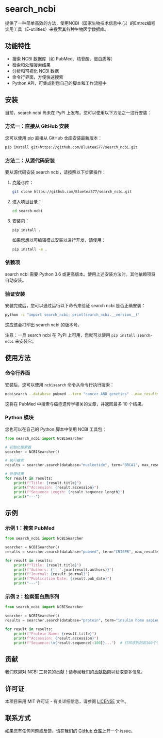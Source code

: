 # search_ncbi

提供了一种简单高效的方法，使用NCBI（国家生物技术信息中心）的Entrez编程实用工具（E-utilities）来搜索其各种生物医学数据库。

## 功能特性

- 搜索 NCBI 数据库（如 PubMed、核苷酸、蛋白质等）
- 检索和处理搜索结果
- 分析和可视化 NCBI 数据
- 命令行界面，方便快速搜索
- Python API，可集成到您自己的脚本和工作流程中


## 安装

目前，search ncbi 尚未在 PyPI 上发布。您可以使用以下方法之一进行安装：

### 方法一：直接从 GitHub 安装

您可以使用 pip 直接从 GitHub 仓库安装最新版本：

```bash
pip install git+https://github.com/Bluetea577/search_ncbi.git
```

### 方法二：从源代码安装

要从源代码安装 search ncbi，请按照以下步骤操作：

1. 克隆仓库：
   ```bash
   git clone https://github.com/Bluetea577/search_ncbi.git
   ```

2. 进入项目目录：
   ```bash
   cd search-ncbi
   ```

3. 安装包：
   ```bash
   pip install .
   ```

   如果您想以可编辑模式安装以进行开发，请使用：
   ```bash
   pip install -e .
   ```

### 依赖项

search ncbi 需要 Python 3.6 或更高版本。使用上述安装方法时，其他依赖项将自动安装。

### 验证安装

安装完成后，您可以通过运行以下命令来验证 search ncbi 是否正确安装：

```bash
python -c "import search_ncbi; print(search_ncbi.__version__)"
```

这应该会打印出 search ncbi 的版本号。

注意：一旦 search ncbi 在 PyPI 上可用，您就可以使用 `pip install search-ncbi` 来安装它。


## 使用方法

### 命令行界面

安装后，您可以使用 `ncbisearch` 命令从命令行执行搜索：

```bash
ncbisearch --database pubmed --term "cancer AND genetics" --max_results 10
```

这将在 PubMed 中搜索与癌症遗传学相关的文章，并返回最多 10 个结果。

### Python 模块

您也可以在自己的 Python 脚本中使用 NCBI 工具包：

```python
from search_ncbi import NCBISearcher

# 初始化搜索器
searcher = NCBISearcher()

# 执行搜索
results = searcher.search(database="nucleotide", term="BRCA1", max_results=5)

# 处理结果
for result in results:
    print(f"Title: {result.title}")
    print(f"Accession: {result.accession}")
    print(f"Sequence Length: {result.sequence_length}")
    print("---")
```

## 示例

### 示例 1：搜索 PubMed

```python
from search_ncbi import NCBISearcher

searcher = NCBISearcher()
results = searcher.search(database="pubmed", term="CRISPR", max_results=3)

for result in results:
    print(f"Title: {result.title}")
    print(f"Authors: {', '.join(result.authors)}")
    print(f"Journal: {result.journal}")
    print(f"Publication Date: {result.pub_date}")
    print("---")
```

### 示例 2：检索蛋白质序列

```python
from search_ncbi import NCBISearcher

searcher = NCBISearcher()
results = searcher.search(database="protein", term="insulin homo sapiens", max_results=1)

for result in results:
    print(f"Protein Name: {result.title}")
    print(f"Accession: {result.accession}")
    print(f"Sequence:\n{result.sequence[:100]}...")  # 打印序列的前100个字符
```

## 贡献

我们欢迎对 NCBI 工具包的贡献！请参阅我们的[贡献指南](CONTRIBUTING.md)以获取更多信息。

## 许可证

本项目采用 MIT 许可证 - 有关详细信息，请参阅 [LICENSE](LICENSE) 文件。

## 联系方式

如果您有任何问题或反馈，请在我们的 [GitHub 仓库](https://github.com/Bluetea577/search_ncbi)上开一个 issue。
